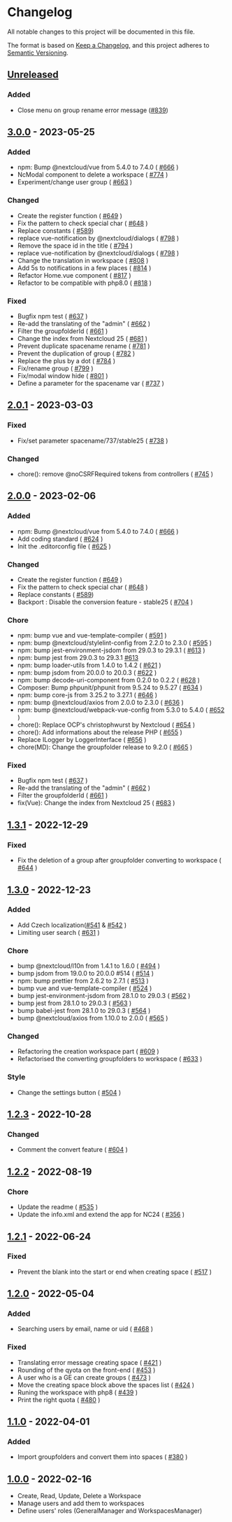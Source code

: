 # Changelog
All notable changes to this project will be documented in this file.

The format is based on [Keep a Changelog](https://keepachangelog.com/en/1.0.0/),
and this project adheres to [Semantic Versioning](https://semver.org/spec/v2.0.0.html).

## [Unreleased]

### Added

- Close menu on group rename error message ([#839](https://github.com/arawa/workspace/pull/839))

## [3.0.0] - 2023-05-25

### Added

- npm: Bump @nextcloud/vue from 5.4.0 to 7.4.0 ( [#666](https://github.com/arawa/workspace/pull/666) )
- NcModal component to delete a workspace ( [#774](https://github.com/arawa/workspace/pull/774) )
- Experiment/change user group ( [#663](https://github.com/arawa/workspace/pull/663) )

### Changed

- Create the register function ( [#649](https://github.com/arawa/workspace/pull/649) )
- Fix the pattern to check special char ( [#648](https://github.com/arawa/workspace/pull/648) )
- Replace constants ( [#589](https://github.com/arawa/workspace/pull/589))
- replace vue-notification by @nextcloud/dialogs ( [#798](https://github.com/arawa/workspace/pull/798) )
- Remove the space id in the title ( [#794](https://github.com/arawa/workspace/pull/794) )
- replace vue-notification by @nextcloud/dialogs ( [#798](https://github.com/arawa/workspace/pull/798) )
- Change the translation in workspace ( [#808](https://github.com/arawa/workspace/pull/808) )
- Add 5s to notifications in a few places ( [#814](https://github.com/arawa/workspace/pull/814) )
- Refactor Home.vue component ( [#817](https://github.com/arawa/workspace/pull/817) )
- Refactor to be compatible with php8.0 ( [#818](https://github.com/arawa/workspace/pull/818) )

### Fixed

- Bugfix npm test ( [#637](https://github.com/arawa/workspace/pull/637) )
- Re-add the translating of the "admin" ( [#662](https://github.com/arawa/workspace/pull/662) )
- Filter the groupfolderId ( [#661](https://github.com/arawa/workspace/pull/661) )
- Change the index from Nextcloud 25 ( [#681](https://github.com/arawa/workspace/pull/681) )
- Prevent duplicate spacename rename ( [#781](https://github.com/arawa/workspace/pull/781) )
- Prevent the duplication of group ( [#782](https://github.com/arawa/workspace/pull/782) )
- Replace the plus by a dot ( [#784](https://github.com/arawa/workspace/pull/784) )
- Fix/rename group ( [#799](https://github.com/arawa/workspace/pull/799) )
- Fix/modal window hide ( [#801](https://github.com/arawa/workspace/pull/801) )
- Define a parameter for the spacename var ( [#737](https://github.com/arawa/workspace/pull/737) )

## [2.0.1] - 2023-03-03

### Fixed

- Fix/set parameter spacename/737/stable25 ( [#738](https://github.com/arawa/workspace/pull/738) )

### Changed

- chore(): remove @noCSRFRequired tokens from controllers ( [#745](https://github.com/arawa/workspace/pull/745) )

## [2.0.0] - 2023-02-06

### Added

- npm: Bump @nextcloud/vue from 5.4.0 to 7.4.0 ( [#666](https://github.com/arawa/workspace/pull/666) )
- Add coding standard ( [#624](https://github.com/arawa/workspace/pull/624) )
- Init the .editorconfig file ( [#625](https://github.com/arawa/workspace/pull/625) )

### Changed

- Create the register function ( [#649](https://github.com/arawa/workspace/pull/649) )
- Fix the pattern to check special char ( [#648](https://github.com/arawa/workspace/pull/648) )
- Replace constants ( [#589](https://github.com/arawa/workspace/pull/589))
- Backport : Disable the conversion feature - stable25 ( [#704](https://github.com/arawa/workspace/pull/704) )

### Chore

- npm: bump vue and vue-template-compiler ( [#591](https://github.com/arawa/workspace/pull/591) )
- npm: bump @nextcloud/stylelint-config from 2.2.0 to 2.3.0 ( [#595](https://github.com/arawa/workspace/pull/595) )
- npm: bump jest-environment-jsdom from 29.0.3 to 29.3.1 ( [#613](https://github.com/arawa/workspace/pull/613) )
- npm: bump jest from 29.0.3 to 29.3.1 [#613](https://github.com/arawa/workspace/pull/614)
- npm: bump loader-utils from 1.4.0 to 1.4.2 ( [#621](https://github.com/arawa/workspace/pull/621) )
- npm: bump jsdom from 20.0.0 to 20.0.3 ( [#622](https://github.com/arawa/workspace/pull/622) )
- npm: bump decode-uri-component from 0.2.0 to 0.2.2 ( [#628](https://github.com/arawa/workspace/pull/628) )
- Composer: Bump phpunit/phpunit from 9.5.24 to 9.5.27 ( [#634](https://github.com/arawa/workspace/pull/634) )
- npm: bump core-js from 3.25.2 to 3.27.1 ( [#646](https://github.com/arawa/workspace/pull/646) )
- npm: bump @nextcloud/axios from 2.0.0 to 2.3.0 ( [#636](https://github.com/arawa/workspace/pull/636) )
- npm: bump @nextcloud/webpack-vue-config from 5.3.0 to 5.4.0 ( [#652](https://github.com/arawa/workspace/pull/652) )
- chore(): Replace OCP's christophwurst by Nextcloud ( [#654](https://github.com/arawa/workspace/pull/654) )
- chore(): Add informations about the release PHP ( [#655](https://github.com/arawa/workspace/pull/655) )
- Replace ILogger by LoggerInterface ( [#656](https://github.com/arawa/workspace/pull/656) )
- chore(MD): Change the groupfolder release to 9.2.0 ( [#665](https://github.com/arawa/workspace/pull/665) )

### Fixed

- Bugfix npm test ( [#637](https://github.com/arawa/workspace/pull/637) )
- Re-add the translating of the "admin" ( [#662](https://github.com/arawa/workspace/pull/662) )
- Filter the groupfolderId ( [#661](https://github.com/arawa/workspace/pull/661) )
- fix(Vue): Change the index from Nextcloud 25 ( [#683](https://github.com/arawa/workspace/pull/683) )

## [1.3.1] - 2022-12-29

### Fixed

- Fix the deletion of a group after groupfolder converting to workspace ( [#644](https://github.com/arawa/workspace/pull/644) )

## [1.3.0] - 2022-12-23

### Added

- Add Czech localization([#541](https://github.com/arawa/workspace/pull/541) & [#542](https://github.com/arawa/workspace/pull/542) )
- Limiting user search ( [#631](https://github.com/arawa/workspace/pull/631) )

### Chore

- bump @nextcloud/l10n from 1.4.1 to 1.6.0 ( [#494](https://github.com/arawa/workspace/pull/494) )
- bump jsdom from 19.0.0 to 20.0.0 #514 ( [#514](https://github.com/arawa/workspace/pull/514) )
- npm: bump prettier from 2.6.2 to 2.7.1 ( [#513](https://github.com/arawa/workspace/pull/513) )
- bump vue and vue-template-compiler ( [#524](https://github.com/arawa/workspace/pull/524) )
- bump jest-environment-jsdom from 28.1.0 to 29.0.3 ( [#562](https://github.com/arawa/workspace/pull/562) )
- bump jest from 28.1.0 to 29.0.3 ( [#563](https://github.com/arawa/workspace/pull/563) )
- bump babel-jest from 28.1.0 to 29.0.3 ( [#564](https://github.com/arawa/workspace/pull/564) )
- bump @nextcloud/axios from 1.10.0 to 2.0.0 ( [#565](https://github.com/arawa/workspace/pull/565) )

### Changed

- Refactoring the creation workspace part ( [#609](https://github.com/arawa/workspace/pull/609) )
- Refactorised the converting groupfolders to workspace ( [#633](https://github.com/arawa/workspace/pull/633) )

### Style 

- Change the settings button ( [#504](https://github.com/arawa/workspace/pull/504) )

## [1.2.3] - 2022-10-28

### Changed

- Comment the convert feature ( [#604](https://github.com/arawa/workspace/pull/604) )

## [1.2.2] - 2022-08-19

### Chore

- Update the readme ( [#535](https://github.com/arawa/workspace/pull/535) )
- Update the info.xml and extend the app for NC24 ( [#356](https://github.com/arawa/workspace/pull/536) )

## [1.2.1] - 2022-06-24

### Fixed

- Prevent the blank into the start or end when creating space ( [#517](https://github.com/arawa/workspace/pull/517) )

## [1.2.0] - 2022-05-04

### Added

- Searching users by email, name or uid ( [#468](https://github.com/arawa/workspace/pull/468) )

### Fixed

- Translating error message creating space ( [#421](https://github.com/arawa/workspace/pull/423) )
- Rounding of the qyota on the front-end ( [#453](https://github.com/arawa/workspace/pull/453) )
- A user who is a GE can create groups ( [#473](https://github.com/arawa/workspace/pull/473) )
- Move the creating space block above the spaces list ( [#424](https://github.com/arawa/workspace/pull/424) )
- Runing the workspace with php8 ( [#439](https://github.com/arawa/workspace/pull/439) )
- Print the right quota ( [#480](https://github.com/arawa/workspace/pull/480) )


## [1.1.0] - 2022-04-01

### Added

- Import groupfolders and convert them into spaces ( [#380](https://github.com/arawa/workspace/pull/380) )

## [1.0.0] - 2022-02-16

- Create, Read, Update, Delete a Workspace
- Manage users and add them to workspaces
- Define users' roles (GeneralManager and WorkspacesManager)


[Unreleased]: https://github.com/arawa/workspace/compare/v3.0.0...main
[3.0.0]: https://github.com/arawa/workspace/compare/v2.0.1...3.0.0
[2.0.1]: https://github.com/arawa/workspace/compare/v2.0.0...2.0.1
[2.0.0]: https://github.com/arawa/workspace/compare/v1.3.1...2.0.0
[1.3.1]: https://github.com/arawa/workspace/compare/v1.3.0...1.3.1
[1.3.0]: https://github.com/arawa/workspace/compare/v1.2.3...1.3.0
[1.2.3]: https://github.com/arawa/workspace/compare/v1.2.2...1.2.3
[1.2.2]: https://github.com/arawa/workspace/compare/v1.2.1...1.2.2
[1.2.1]: https://github.com/arawa/workspace/compare/v1.2.0...v1.2.1
[1.2.0]: https://github.com/arawa/workspace/compare/v1.1.0...v1.2.0
[1.1.0]: https://github.com/arawa/workspace/compare/v1.0.1...v1.1.0
[1.0.0]: https://github.com/arawa/workspace/releases/tag/v1.0.0
